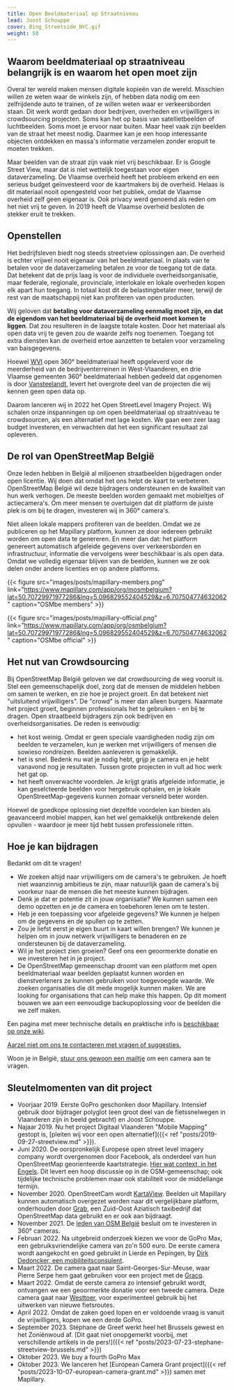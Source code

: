 ```yaml
---
title: Open Beeldmateriaal op Straatniveau
lead: Joost Schouppe
cover: Bing_Streetside_NYC.gif
weight: 50
---
```


## Waarom beeldmateriaal op straatniveau belangrijk is en waarom het open moet zijn

Overal ter wereld maken mensen digitale kopieën van de wereld. Misschien willen ze weten waar de winkels zijn, of hebben data nodig om een zelfrijdende auto te trainen, of ze willen weten waar er verkeersborden staan. Dit werk wordt gedaan door bedrijven, overheden en vrijwilligers in crowdsourcing projecten. Soms kan het op basis van satellietbeelden of luchtbeelden. Soms moet je ervoor naar buiten. Maar heel vaak zijn beelden van de straat het meest nodig. Daarmee kan je een hoop interessante objecten ontdekken en massa's informatie verzamelen zonder eropuit te moeten trekken.

Maar beelden van de straat zijn vaak niet vrij beschikbaar. Er is Google Street View, maar dat is niet wettelijk toegestaan voor eigen dataverzameling. De Vlaamse overheid heeft het probleem erkend en een serieus budget geïnvesteerd voor de kaartmakers bij de overheid. Helaas is dit materiaal nooit opengesteld voor het publiek, omdat de Vlaamse overheid zelf geen eigenaar is. Ook privacy werd genoemd als reden om het niet vrij te geven. In 2019 heeft de Vlaamse overheid besloten de stekker eruit te trekken.

## Openstellen

Het bedrijfsleven biedt nog steeds streetview oplossingen aan. De overheid is echter vrijwel nooit eigenaar van het beeldmateriaal. In plaats van te betalen voor de dataverzameling betalen ze voor de toegang tot de data. Dat betekent dat de prijs laag is voor de individuele overheidsorganisatie, maar federale, regionale, provinciale, interlokale en lokale overheden kopen elk apart hun toegang. In totaal kost dit de belastingbetaler meer, terwijl de rest van de maatschappij niet kan profiteren van open producten.

Wij geloven dat **betaling voor dataverzameling eenmalig moet zijn, en dat de eigendom van het beeldmateriaal bij de overheid moet komen te liggen**. Dat zou resulteren in de laagste totale kosten. Door het materiaal als open data vrij te geven zou de waarde zelfs nog toenemen. Toegang tot extra diensten kan de overheid ertoe aanzetten te betalen voor verzameling van baisgegevens.

Hoewel [WVI](https://www.wvigisco.be/best-practices/gis-coordinatie/oostrozebeke-als-eerste-volledige-gemeente-360-op-mapillary/) open 360° beeldmateriaal heeft opgeleverd voor de meerderheid van de bedrijventerreinen in West-Vlaanderen, en drie Vlaamse gemeenten 360° beeldmateriaal hebben gedeeld dat opgenomen is door [Vansteelandt](https://www.vansteelandt.be/), levert het overgrote deel van de projecten die wij kennen geen open data op.

Daarom lanceren wij in 2022 het Open StreetLevel Imagery Project. Wij schalen onze inspanningen op om open beeldmateriaal op straatniveau te crowdsourcen, als een alternatief met lage kosten. We gaan een zeer laag budget investeren, en verwachten dat het een significant resultaat zal opleveren.

## De rol van OpenStreetMap België

Onze leden hebben in België al miljoenen straatbeelden bijgedragen onder open licentie. Wij doen dat omdat het ons helpt de kaart te verbeteren. OpenStreetMap België wil deze bijdragers ondersteunen en de kwaliteit van hun werk verhogen. De meeste beelden worden gemaakt met mobieltjes of actiecamera's. Om meer mensen te overtuigen dat dit platform de juiste plek is om bij te dragen, investeren wij in 360° camera's.

Niet alleen lokale mappers profiteren van de beelden. Omdat we ze publiceren op het Mapillary platform, kunnen ze door iedereen gebruikt worden om open data te genereren. En meer dan dat: het platform genereert automatisch afgeleide gegevens over verkeersborden en infrastructuur, informatie die vervolgens weer beschikbaar is als open data. Omdat we volledig eigenaar blijven van de beelden, kunnen we ze ook delen onder andere licenties en op andere platforms.

{{< figure src="images/posts/mapillary-members.png" link="https://www.mapillary.com/app/org/mosmbelgium?lat=50.70729971977286&lng=5.096829552404529&z=6.707504774632062" caption="OSMbe members" >}}

{{< figure src="images/posts/mapillary-official.png" link="https://www.mapillary.com/app/org/osmbelgium?lat=50.70729971977286&lng=5.096829552404529&z=6.707504774632062" caption="OSMbe official" >}}

## Het nut van Crowdsourcing

Bij OpenStreetMap België geloven we dat crowdsourcing de weg vooruit is. Stel een gemeenschapelijk doel, zorg dat de mensen de middelen hebben om samen te werken, en zie hoe je project groeit. En dat betekent niet "uitsluitend vrijwilligers". De "crowd" is meer dan alleen burgers. Naarmate het project groeit, beginnen professionals het te gebruiken - en bij te dragen. Open straatbeeld bijdragers zijn ook bedrijven en overheidsorganisaties. De reden is eenvoudig:

- het kost weinig. Omdat er geen speciale vaardigheden nodig zijn om beelden te verzamelen, kun je werken met vrijwilligers of mensen die sowieso rondreizen. Beelden aanleveren is gemakkelijk.
- het is snel. Bedenk nu wat je nodig hebt, grijp je camera en je hebt vanavond nog je resultaten. Tussen grote projecten in vult ad hoc werk het gat op.
- het heeft onverwachte voordelen. Je krijgt gratis afgeleide informatie, je kan geselcteerde beelden voor hergebruik ophalen, en je lokale OpenStreetMap-gegevens kunnen zomaar versneld beter worden.

Hoewel de goedkope oplossing niet dezelfde voordelen kan bieden als geavanceerd mobiel mappen, kan het wel gemakkelijk ontbrekende delen opvullen - waardoor je meer tijd hebt tussen professionele ritten.

## Hoe je kan bijdragen

Bedankt om dit te vragen!

- We zoeken altijd naar vrijwilligers om de camera's te gebruiken. Je hoeft niet waanzinnig ambitieus te zijn, maar natuurlijk gaan de camera's bij voorkeur naar de mensen die het meeste kunnen bijdragen.
- Denk je dat er potentie zit in jouw organisatie? We kunnen samen een demo opzetten en je de camera en toebehoren lenen om te testen.
- Heb je een toepassing voor afgeleide gegevens? We kunnen je helpen om de gegevens en de spullen op te zetten.
- Zou je liefst eerst je eigen buurt in kaart willen brengen? We kunnen je helpen om in jouw netwerk vrijwilligers te benaderen en ze ondersteunen bij de dataverzameling.
- Wil je het project zien groeien? Geef ons een geoormerkte donatie en we investeren het in je project.
- De OpenStreetMap gemeenschap droomt van een platform met open beeldmateriaal waar beelden geplaatst kunnen worden en dienstverleners ze kunnen gebruiken voor toegevoegde waarde. We zoeken organisaties die dit mede mogelijk kunnen maken. We are looking for organisations that can help make this happen. Op dit moment bouwen we aan een eenvoudige backupoplossing voor de beelden die we zelf maken.

Een pagina met meer technische details en praktische info is [beschikbaar op onze wiki](https://wiki.openstreetmap.org/wiki/WikiProject_Belgium/open_streetlevel_imagery).

[Aarzel niet om ons te contacteren met vragen of suggesties.](mailto:community@osm.be)

Woon je in België, [stuur ons gewoon een mailtje](mailto:community@osm.be) om een camera aan te vragen.

## Sleutelmomenten van dit project

- Voorjaar 2019. Eerste GoPro geschonken door Mapillary. Intensief gebruik door bijdrager polyglot (een groot deel van de fietssnelwegen in Vlaanderen zijn in beeld gebracht) en Joost Schouppe.
- Najaar 2019. Nu het project Digitaal Vlaanderen "Mobile Mapping" gestopt is, [pleiten wij voor een open alternatief]({{< ref "posts/2019-09-27-streetview.md" >}}).
- Juni 2020. De oorspronkelijk Europese open street level imagery company wordt overgenomen door Facebook, als onderdeel van hun  OpenStreetMap georienteerde kaartstrategie. [Hier wat context, in het Engels](https://joemorrison.medium.com/why-on-earth-did-facebook-just-acquire-mapillary-9838405272f8). Dit levert een hoop discussie op in de OSM-gemeenschap; ook tijdelijke technische problemen maar ook stabiliteit voor de middellange termijn.
- November 2020. OpenStreetCam wordt [KartaView](https://kartaview.org/). Beelden uit Mapillary kunnen automatisch overgezet worden naar dit vergelijkbare platform, onderhouden door [Grab](https://www.grab.com), een Zuid-Oost Aziatisch taxibedrijf dat OpenStreetMap data gebruikt en er ook aan bijdraagt.
- November 2021. De [leden van OSM België](https://github.com/osmbe/working-group-bylaws/blob/master/minutes/2021-11-30%20-%20official%20meeting.md) besluit om te investeren in 360° cameras.
- Februari 2022. Na uitgebreid onderzoek kiezen we voor de GoPro Max, een gebruiksvriendelijke camera van zo'n 500 euro. De eerste camera wordt aangekocht en goed gebruikt in Lierde en Pepingen, by [Dirk Dedoncker, een mobiliteitsconsulent](https://a2bmobility.be/).
- Maart 2022. De camera gaat naar Saint-Georges-Sur-Meuse, waar Pierre Serpe hem gaat gebruiken voor een project met de [Gracq](https://www.gracq.org/groupes/saint-georges).
- Maart 2022. Omdat de eerste camera zo intensief gebruikt wordt, ontvangen we een geoormerkte donatie voor een tweede camera. Deze camera gaat naar [Westtoer](https://www.westtoer.be), voor experimenteel gebruik bij het uitwerken van nieuwe fietsroutes.
- April 2022. Omdat de zaken goed lopen en er voldoende vraag is vanuit de vrijwilligers, kopen we een derde GoPro.
- September 2023. Stéphane de Greef werkt heel het Brussels gewest en het Zoniënwoud af. [Dit gaat niet onopgemerkt voorbij, met verschillende artikels in de pers!]({{< ref "posts/2023-07-23-stephane-streetview-brussels.md" >}})
- Oktober 2023. We buy a fourth GoPro Max
- Oktober 2023. We lanceren het [European Camera Grant project]({{< ref "posts/2023-10-07-european-camera-grant.md" >}}) samen met Mapillary.

